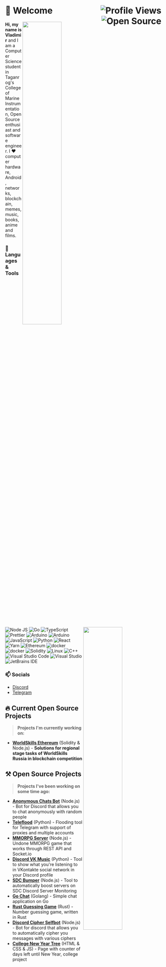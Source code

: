  # 👋 Welcome <img align="right" src="https://visitor-badge.laobi.icu/badge?page_id=D3rise.D3rise" alt="Profile Views"/> <img align="right" src="https://badges.frapsoft.com/os/v2/open-source.svg?v=103" alt="Open Source"/>

  <img width="50%" align="right" src="https://github-readme-stats.vercel.app/api?username=D3rise&hide_border=true&count_private=true&layout=compact&hide_title=true&show_icons=true&theme=dracula&icon_color=5194f0&bg_color=0d1117">
  <img width="50%" align="right" src="https://media.giphy.com/media/UV4rSwlTM7mnRa5l4o/giphy.gif">   
  <img width="50%" align="right" src="https://github-readme-stats.vercel.app/api/top-langs/?username=D3rise&hide=html&layout=compact&hide_border=true&hide_title=true&count_private=true&theme=dracula&icon_color=5194f0&bg_color=0d1117"/>

  **Hi, my name is Vladimir** and I am a Computer Science student in Taganrog's College of Marine Instrumentation, Open Source enthusiast and software engineer. I ❤ computer hardware, Android, networks, blockchain, memes, music, books, anime and films.

  ### 🔧 Languages & Tools
  <img alt="Node JS" src="https://img.shields.io/badge/-Node.js-43853d?style=flat-square&logo=Node.js&logoColor=white" /> <img alt="Go" src="https://img.shields.io/badge/-Go-008184?style=flat-square&logo=go&logoColor=white" /> <img alt="TypeScript" src="https://img.shields.io/badge/-TypeScript-235a96?style=flat-square&logo=typescript&logoColor=white" /> <img alt="Prettier" src="https://img.shields.io/badge/-Prettier-1a2b34?style=flat-square&logo=prettier&logoColor=white" /> <img alt="Arduino" src="https://img.shields.io/badge/-Raspberry Pi-cc2455?style=flat-square&logo=raspberrypi&logoColor=white" /> <img alt="Arduino" src="https://img.shields.io/badge/-Arduino-008184?style=flat-square&logo=arduino&logoColor=white" /> <img alt="JavaScript" src="https://img.shields.io/badge/-JavaScript-edb200?style=flat-square&logo=javascript&logoColor=white" /> <img alt="Python" src="https://img.shields.io/badge/-Python-397ab2?style=flat-square&logo=Python&logoColor=white" /> <img alt="React" src="https://img.shields.io/badge/-React-282c34?style=flat-square&logo=react&logoColor=white" /> <img alt="Yarn" src="https://img.shields.io/badge/-Yarn-2188b6?style=flat-square&logo=yarn&logoColor=white" /> <img alt="Ethereum" src="https://img.shields.io/badge/-Ethereum-222222?style=flat-square&logo=Ethereum&logoColor=white" />  <img alt="docker" src="https://img.shields.io/badge/-Docker-1390b6?style=flat-square&logo=Docker&logoColor=white" /> <img alt="docker" src="https://img.shields.io/badge/-Hyperledger-222222?style=flat-square&logo=Hyperledger&logoColor=white" /> <img alt="Solidity" src="https://img.shields.io/badge/-Solidity-002fa7?style=flat-square&logo=Solidity&logoColor=white" /> <img alt="Linux" src="https://img.shields.io/badge/-Linux-ffd133?style=flat-square&logo=Linux&logoColor=black" /> <img alt="C++" src="https://img.shields.io/badge/-C++-4183c4?style=flat-square&logo=cplusplus&logoColor=white" /> <img alt="Visual Studio Code" src="https://img.shields.io/badge/-Visual Studio Code-23a8f2?style=flat-square&logo=visualstudiocode&logoColor=white" /> <img alt="Visual Studio" src="https://img.shields.io/badge/-Visual Studio-cd97f9?style=flat-square&logo=visualstudio&logoColor=black" /> <img alt="JetBrains IDE" src="https://img.shields.io/badge/-JetBrains IDE-6B57FF?style=flat-square&logo=jetbrains&logoColor=white" />

  ### 📫 Socials
  - [Discord](https://discord.com/channels/@me/253913831896645632)
  - [Telegram](https://t.me/D3rise)

  ## 🔥 Current Open Source Projects
  > **Projects I'm currently working on:**
  - **[WorldSkills Ethereum](https://github.com/D3rise/ws-ethereum)** (Solidity & Node.js) - **Solutions for regional stage tasks of WorldSkills Russia in blockchain competition**

  ## ⚒ Open Source Projects
  > **Projects I've been working on some time ago:**
  - **[Anonymous Chats Bot](https://github.com/D3rise/anonymous-chats-discord)** (Node.js) - Bot for Discord that allows you to chat anonymously with random people
  - **[Teleflood](https://github.com/D3rise/teleflood)** (Python) - Flooding tool for Telegram with support of proxies and multiple accounts
  - **[MMORPG Server](https://github.com/D3rise/mmorpg-server)** (Node.js) - Undone MMORPG game that works through REST API and Socket.io
  - **[Discord VK Music](https://github.com/D3rise/discord-vkmusic)** (Python) - Tool to show what you're listening to in VKontakte social network in your Discord profile
  - **[SDC Bumper](https://github.com/D3rise/sdc-bumper)** (Node.js) - Tool to automatically boost servers on SDC Discord Server Monitoring
  - **[Go Chat](https://github.com/D3rise/go-chat)** (Golang) - Simple chat application on Go
  - **[Rust Guessing Game](https://github.com/D3rise/rust-guessing-game)** (Rust) - Number guessing game, written in Rust
  - **[Discord Cipher Selfbot](https://github.com/D3rise/discord-cipher-selfbot)** (Node.js) - Bot for discord that allows you to automatically cipher you messages with various ciphers
  - **[College New Year Tree](https://github.com/D3rise/college-new-year-tree)** (HTML & CSS & JS) - Page with counter of days left until New Year, college project
